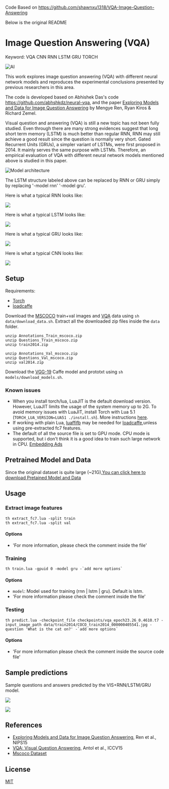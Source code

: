 Code Based on https://github.com/shawnxu1318/VQA-Image-Question-Answering

Below is the original README

# Image Question Answering (VQA)

Keyword: VQA CNN RNN LSTM GRU TORCH 

![AI](https://cloud.githubusercontent.com/assets/10870023/15724955/5c194da2-27fe-11e6-8d85-2607a3acce28.jpg)

This work explores image question answering (VQA) with different neural network models and reproduces the experimental conclusions presented by previous researchers in this area. 

The code is developed based on Abhishek Das's code https://github.com/abhshkdz/neural-vqa, and the paper
[Exploring Models and Data for Image Question Answering][2] 
by Mengye Ren, Ryan Kiros & Richard Zemel.

Visual question and answering (VQA) is still a new topic has not been fully studied. Even through there are many strong evidences suggest that long short term memory (LSTM) is much better than regular RNN, RNN may still achieve a good result since the question is normally very short. Gated Recurrent Units (GRUs), a simpler variant of LSTMs, were first proposed in 2014. It mainly serves the same purpose with LSTMs. Therefore, an empirical evaluation of VQA with different neural network models mentioned above is studied in this paper. 

![Model architecture](https://cloud.githubusercontent.com/assets/10870023/15724892/0c758608-27fe-11e6-9e77-cb9c0ce6a265.png)


The LSTM structure labeled above can be replaced by RNN or GRU simply by replacing '-model rnn' '-model gru'. 

Here is what a typical RNN looks like:

![](https://cloud.githubusercontent.com/assets/10870023/15727063/2ca9a228-2809-11e6-98f8-1be925e1f853.jpg)

Here is what a typical LSTM looks like:

![](https://cloud.githubusercontent.com/assets/10870023/15727062/2ca75a68-2809-11e6-908e-a2ff48a3614c.jpg)

Here is what a typical GRU looks like:

![](https://cloud.githubusercontent.com/assets/10870023/15727061/2ca6424a-2809-11e6-8d30-8dff3119f48e.jpg)

Here is what a typical CNN looks like:

![](https://cloud.githubusercontent.com/assets/10870023/15726571/704d28e0-2806-11e6-92c8-bcbeb385671f.jpg)

## Setup

Requirements:

- [Torch][10]
- [loadcaffe][9]

Download the [MSCOCO][11] train+val images and [VQA][1] data using `sh data/download_data.sh`. Extract all the downloaded zip files inside the `data` folder.

```
unzip Annotations_Train_mscoco.zip
unzip Questions_Train_mscoco.zip
unzip train2014.zip

unzip Annotations_Val_mscoco.zip
unzip Questions_Val_mscoco.zip
unzip val2014.zip
```

Download the [VGG-19][7] Caffe model and prototxt using `sh models/download_models.sh`.

### Known issues

- When you install torch/lua, LuaJIT is the default download version. However, LuaJIT limits the usage of the system memory up to 2G. 
  To avoid memory issues with LuaJIT, install Torch with Lua 5.1 (`TORCH_LUA_VERSION=LUA51 ./install.sh`).
  More instructions [here][4].
- If working with plain Lua, [luaffifb][8] may be needed for [loadcaffe][9],unless using pre-extracted fc7 features.
- The default of all the source file is set to GPU mode. 
  CPU mode is supported, but i don't think it is a good idea to train such large network in CPU.
  [Embedding Ads](http://www.geforce.com/hardware/10series/geforce-gtx-1080)

## Pretrained Model and Data

Since the original dataset is quite large (~21G),[You can click here to download Pretained Model and Data](https://www.dropbox.com/sh/fu7c9bojbl7w4o4/AAAHgZzMqRsG8Afj0bIBx30da?dl=0) 

## Usage

### Extract image features

```
th extract_fc7.lua -split train
th extract_fc7.lua -split val
```

#### Options

- 'For more information, please check the comment inside the file'


### Training

```
th train.lua -gpuid 0 -model gru -`add more options`
```

#### Options
- `model`: Model used for training (rnn | lstm | gru). Default is lstm.
- 'For more information please check the comment inside the file'

### Testing

```
th predict.lua -checkpoint_file checkpoints/vqa_epoch23.26_0.4610.t7 -input_image_path data/train2014/COCO_train2014_000000405541.jpg -question 'What is the cat on?' -`add more options`
```

#### Options

- 'For more information please check the comment inside the source code file'

## Sample predictions

Sample questions and answers predicted by the VIS+RNN/LSTM/GRU model.

![](https://cloud.githubusercontent.com/assets/10870023/15725763/3aff866e-2802-11e6-97ce-7788b9cd7844.png)

![](https://cloud.githubusercontent.com/assets/10870023/15725789/58d71300-2802-11e6-94c6-18bfbf555553.png)


## References

- [Exploring Models and Data for Image Question Answering][2], Ren et al., NIPS15
- [VQA: Visual Question Answering][3], Antol et al., ICCV15
- [Mscoco Dataset][11]


## License

[MIT][12]

[1]: http://visualqa.org/
[2]: http://arxiv.org/abs/1505.02074
[3]: http://arxiv.org/abs/1505.00468
[4]: https://github.com/torch/distro
[5]: http://nlp.stanford.edu/projects/glove/
[6]: http://arxiv.org/abs/1409.1556
[7]: https://gist.github.com/ksimonyan/3785162f95cd2d5fee77#file-readme-md
[8]: https://github.com/facebook/luaffifb
[9]: https://github.com/szagoruyko/loadcaffe
[10]: http://torch.ch/
[11]: http://mscoco.org/
[12]: https://abhshkdz.mit-license.org/
